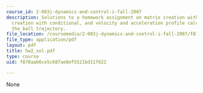```yaml
---
course_id: 2-003j-dynamics-and-control-i-fall-2007
description: Solutions to a homework assignment on matrix creation with loop, matrix
  creation with conditional, and velocity and acceleration profile calculation from
  the ball trajectory.
file_location: /coursemedia/2-003j-dynamics-and-control-i-fall-2007/f870aab6ce5c687ae8ef5521bd11f622_hw2_sol.pdf
file_type: application/pdf
layout: pdf
title: hw2_sol.pdf
type: course
uid: f870aab6ce5c687ae8ef5521bd11f622

---
```

None